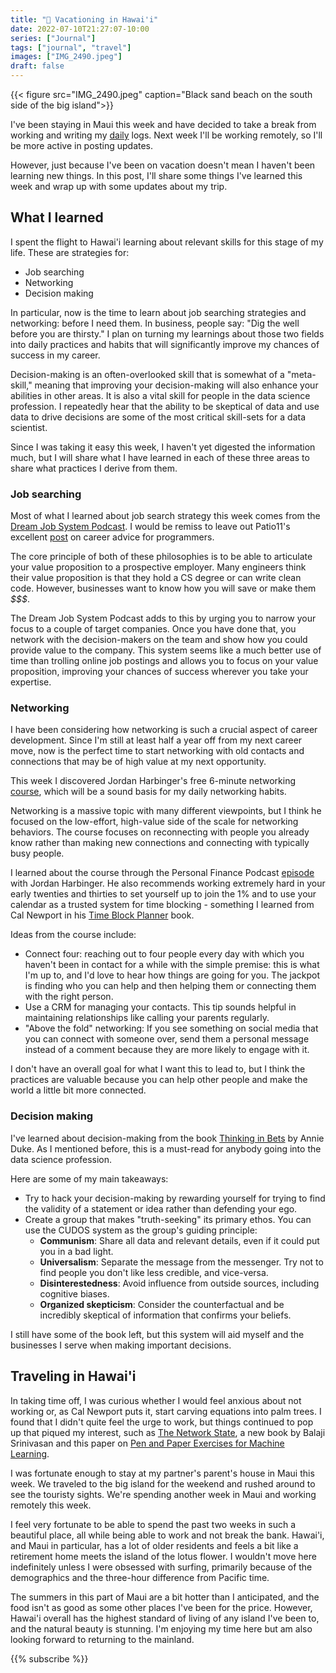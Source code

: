```yaml
---
title: "🌋 Vacationing in Hawai'i"
date: 2022-07-10T21:27:07-10:00
series: ["Journal"]
tags: ["journal", "travel"]
images: ["IMG_2490.jpeg"]
draft: false
---
```


{{< figure src="IMG_2490.jpeg" caption="Black sand beach on the south side of the big island">}}

</p><p>

I've been staying in Maui this week and have decided to take a break from working and writing my [daily](/daily) logs. Next week I'll be working remotely, so I'll be more active in posting updates.

However, just because I've been on vacation doesn't mean I haven't been learning new things. In this post, I'll share some things I've learned this week and wrap up with some updates about my trip.

## What I learned

I spent the flight to Hawai'i learning about relevant skills for this stage of my life. These are strategies for:

- Job searching
- Networking
- Decision making

In particular, now is the time to learn about job searching strategies and networking: before I need them. In business, people say: "Dig the well before you are thirsty." I plan on turning my learnings about those two fields into daily practices and habits that will significantly improve my chances of success in my career.

Decision-making is an often-overlooked skill that is somewhat of a "meta-skill," meaning that improving your decision-making will also enhance your abilities in other areas. It is also a vital skill for people in the data science profession. I repeatedly hear that the ability to be skeptical of data and use data to drive decisions are some of the most critical skill-sets for a data scientist.

Since I was taking it easy this week, I haven't yet digested the information much, but I will share what I have learned in each of these three areas to share what practices I derive from them.

### Job searching

Most of what I learned about job search strategy this week comes from the [Dream Job System Podcast](https://cultivatedculture.com/djs-podcast/). I would be remiss to leave out Patio11's excellent [post](https://www.kalzumeus.com/2011/10/28/dont-call-yourself-a-programmer/) on career advice for programmers.

The core principle of both of these philosophies is to be able to articulate your value proposition to a prospective employer. Many engineers think their value proposition is that they hold a CS degree or can write clean code. However, businesses want to know how you will save or make them *\$\$\$*.

The Dream Job System Podcast adds to this by urging you to narrow your focus to a couple of target companies. Once you have done that, you network with the decision-makers on the team and show how you could provide value to the company. This system seems like a much better use of time than trolling online job postings and allows you to focus on your value proposition, improving your chances of success wherever you take your expertise.

### Networking

I have been considering how networking is such a crucial aspect of career development. Since I'm still at least half a year off from my next career move, now is the perfect time to start networking with old contacts and connections that may be of high value at my next opportunity.

This week I discovered Jordan Harbinger's free 6-minute networking [course](https://www.jordanharbinger.com/courses/), which will be a sound basis for my daily networking habits.

Networking is a massive topic with many different viewpoints, but I think he focused on the low-effort, high-value side of the scale for networking behaviors. The course focuses on reconnecting with people you already know rather than making new connections and connecting with typically busy people.

I learned about the course through the Personal Finance Podcast [episode](https://www.thepersonalfinancepodcast.com/how-to-skyrocket-your-net-worth-by-building-an-amazing-network-with-jordan-harbinger/) with Jordan Harbinger. He also recommends working extremely hard in your early twenties and thirties to set yourself up to join the 1% and to use your calendar as a trusted system for time blocking - something I learned from Cal Newport in his [Time Block Planner](https://www.timeblockplanner.com/) book.

Ideas from the course include:

- Connect four: reaching out to four people every day with which you haven't been in contact for a while with the simple premise: this is what I'm up to, and I'd love to hear how things are going for you. The jackpot is finding who you can help and then helping them or connecting them with the right person.
- Use a CRM for managing your contacts. This tip sounds helpful in maintaining relationships like calling your parents regularly.
- "Above the fold" networking: If you see something on social media that you can connect with someone over, send them a personal message instead of a comment because they are more likely to engage with it.

I don't have an overall goal for what I want this to lead to, but I think the practices are valuable because you can help other people and make the world a little bit more connected.

### Decision making

I've learned about decision-making from the book [Thinking in Bets](https://www.amazon.com/Thinking-Bets-Making-Smarter-Decisions/dp/0735216355) by Annie Duke. As I mentioned before, this is a must-read for anybody going into the data science profession.

Here are some of my main takeaways:

- Try to hack your decision-making by rewarding yourself for trying to find the validity of a statement or idea rather than defending your ego.
- Create a group that makes "truth-seeking" its primary ethos. You can use the CUDOS system as the group's guiding principle:
  - **Communism**: Share all data and relevant details, even if it could put you in a bad light.
  - **Universalism**: Separate the message from the messenger. Try not to find people you don't like less credible, and vice-versa.
  - **Disinterestedness**: Avoid influence from outside sources, including cognitive biases.
  - **Organized skepticism**: Consider the counterfactual and be incredibly skeptical of information that confirms your beliefs.

I still have some of the book left, but this system will aid myself and the businesses I serve when making important decisions.

## Traveling in Hawai'i

In taking time off, I was curious whether I would feel anxious about not working or, as Cal Newport puts it, start carving equations into palm trees. I found that I didn't quite feel the urge to work, but things continued to pop up that piqued my interest, such as [The Network State](https://aa1729.com/), a new book by Balaji Srinivasan and this paper on [Pen and Paper Exercises for Machine Learning](https://arxiv.org/pdf/2206.13446.pdf).

I was fortunate enough to stay at my partner's parent's house in Maui this week. We traveled to the big island for the weekend and rushed around to see the touristy sights. We're spending another week in Maui and working remotely this week.

I feel very fortunate to be able to spend the past two weeks in such a beautiful place, all while being able to work and not break the bank. Hawai'i, and Maui in particular, has a lot of older residents and feels a bit like a retirement home meets the island of the lotus flower. I wouldn't move here indefinitely unless I were obsessed with surfing, primarily because of the demographics and the three-hour difference from Pacific time.

The summers in this part of Maui are a bit hotter than I anticipated, and the food isn't as good as some other places I've been for the price. However, Hawai'i overall has the highest standard of living of any island I've been to, and the natural beauty is stunning. I'm enjoying my time here but am also looking forward to returning to the mainland.

{{% subscribe %}}
